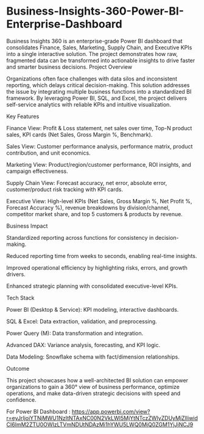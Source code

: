 # Business-Insights-360-Power-BI-Enterprise-Dashboard
Business Insights 360 is an enterprise-grade Power BI dashboard that consolidates Finance, Sales, Marketing, Supply Chain, and Executive KPIs into a single interactive solution. The project demonstrates how raw, fragmented data can be transformed into actionable insights to drive faster and smarter business decisions.
Project Overview

Organizations often face challenges with data silos and inconsistent reporting, which delays critical decision-making. This solution addresses the issue by integrating multiple business functions into a standardized BI framework. By leveraging Power BI, SQL, and Excel, the project delivers self-service analytics with reliable KPIs and intuitive visualization.

Key Features

Finance View: Profit & Loss statement, net sales over time, Top-N product sales, KPI cards (Net Sales, Gross Margin %, Benchmark).

Sales View: Customer performance analysis, performance matrix, product contribution, and unit economics.

Marketing View: Product/region/customer performance, ROI insights, and campaign effectiveness.

Supply Chain View: Forecast accuracy, net error, absolute error, customer/product risk tracking with KPI cards.

Executive View: High-level KPIs (Net Sales, Gross Margin %, Net Profit %, Forecast Accuracy %), revenue breakdowns by division/channel, competitor market share, and top 5 customers & products by revenue.

Business Impact

Standardized reporting across functions for consistency in decision-making.

Reduced reporting time from weeks to seconds, enabling real-time insights.

Improved operational efficiency by highlighting risks, errors, and growth drivers.

Enhanced strategic planning with consolidated executive-level KPIs.

Tech Stack

Power BI (Desktop & Service): KPI modeling, interactive dashboards.

SQL & Excel: Data extraction, validation, and preprocessing.

Power Query (M): Data transformation and integration.

Advanced DAX: Variance analysis, forecasting, and KPI logic.

Data Modeling: Snowflake schema with fact/dimension relationships.

Outcome

This project showcases how a well-architected BI solution can empower organizations to gain a 360° view of business performance, optimize operations, and make data-driven strategic decisions with speed and confidence.

For Power BI Dashboard : https://app.powerbi.com/view?r=eyJrIjoiYTNjMWU1NzItNTAxNC00N2VkLWI5MjYtNTczZWIyZDUyMjZlIiwidCI6ImM2ZTU0OWIzLTVmNDUtNDAzMi1hYWU5LWQ0MjQ0ZGM1YjJjNCJ9
